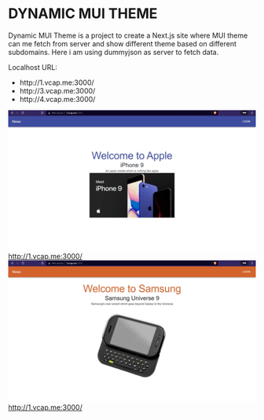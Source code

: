 # DYNAMIC MUI THEME

Dynamic MUI Theme is a project to create a Next.js site where MUI theme can me fetch from server and show different theme based on different subdomains.
Here i am using dummyjson as server to fetch data.

Localhost URL: <br/>
<ul>
<li>http://1.vcap.me:3000/</li>
<li>http://3.vcap.me:3000/</li>
<li>http://4.vcap.me:3000/</li>
</ul>

![alt text](https://github.com/uddipan32/dynamic_mui_theme/blob/main/public/1.JPG)
http://1.vcap.me:3000/
![alt text](https://github.com/uddipan32/dynamic_mui_theme/blob/main/public/2.JPG)
http://1.vcap.me:3000/

